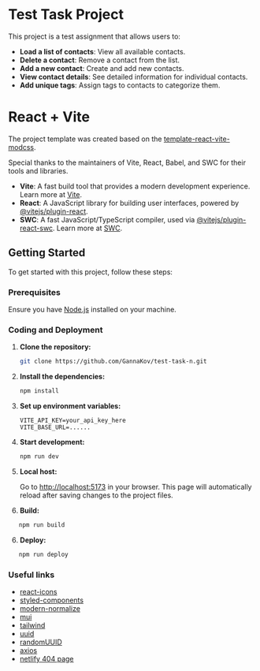 # Test Task Project

This project is a test assignment that allows users to:

- **Load a list of contacts**: View all available contacts.
- **Delete a contact**: Remove a contact from the list.
- **Add a new contact**: Create and add new contacts.
- **View contact details**: See detailed information for individual contacts.
- **Add unique tags**: Assign tags to contacts to categorize them.

# React + Vite

The project template was created based on the [template-react-vite-modcss](https://github.com/GannaKov/template-react-vite-modcss).

Special thanks to the maintainers of Vite, React, Babel, and SWC for their tools and libraries.

- **Vite**: A fast build tool that provides a modern development experience. Learn more at [Vite](https://vitejs.dev/).
- **React**: A JavaScript library for building user interfaces, powered by [@vitejs/plugin-react](https://github.com/vitejs/vite-plugin-react).
- **SWC**: A fast JavaScript/TypeScript compiler, used via [@vitejs/plugin-react-swc](https://github.com/vitejs/vite-plugin-react-swc). Learn more at [SWC](https://swc.rs/).

## Getting Started

To get started with this project, follow these steps:

### Prerequisites

Ensure you have [Node.js](https://nodejs.org/) installed on your machine.

### Coding and Deployment

1. **Clone the repository:**

   ```bash
   git clone https://github.com/GannaKov/test-task-n.git
   ```

2. **Install the dependencies:**

   ```bash
   npm install
   ```

3. **Set up environment variables:**

   ```env
   VITE_API_KEY=your_api_key_here
   VITE_BASE_URL=......

   ```

4. **Start development:**

   ```bash
   npm run dev
   ```

5. **Local host:**

   Go to [http://localhost:5173](http://localhost:5173) in your browser. This
   page will automatically reload after saving changes to the project files.

6. **Build:**

```bash
   npm run build
```

6. **Deploy:**

```bash
   npm run deploy
```

### Useful links

- [react-icons](https://react-icons.github.io/react-icons/)
- [styled-components](https://styled-components.com/)
- [modern-normalize](https://github.com/sindresorhus/modern-normalize)
- [mui](https://mui.com/)
- [tailwind](https://tailwindcss.com/)
- [uuid](https://www.npmjs.com/package/uuid)
- [randomUUID](https://developer.mozilla.org/en-US/docs/Web/API/Crypto/randomUUID)
- [axios](https://axios-http.com/docs/intro)
- [netlify 404 page](https://answers.netlify.com/t/support-guide-i-ve-deployed-my-site-but-i-still-see-page-not-found/125?utm_source=404page&utm_campaign=community_tracking)
